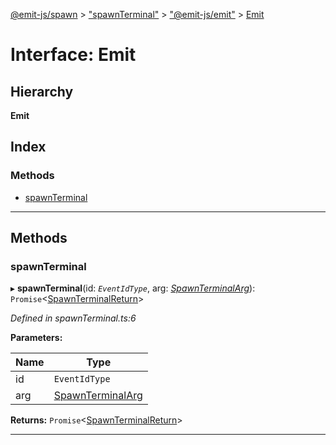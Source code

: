 [@emit-js/spawn](../README.md) > ["spawnTerminal"](../modules/_spawnterminal_.md) > ["@emit-js/emit"](../modules/_spawnterminal_.__emit_js_emit_.md) > [Emit](../interfaces/_spawnterminal_.__emit_js_emit_.emit.md)

# Interface: Emit

## Hierarchy

**Emit**

## Index

### Methods

* [spawnTerminal](_spawnterminal_.__emit_js_emit_.emit.md#spawnterminal)

---

## Methods

<a id="spawnterminal"></a>

###  spawnTerminal

▸ **spawnTerminal**(id: *`EventIdType`*, arg: *[SpawnTerminalArg](_spawnterminal_.spawnterminalarg.md)*): `Promise`<[SpawnTerminalReturn](_spawnterminal_.spawnterminalreturn.md)>

*Defined in spawnTerminal.ts:6*

**Parameters:**

| Name | Type |
| ------ | ------ |
| id | `EventIdType` |
| arg | [SpawnTerminalArg](_spawnterminal_.spawnterminalarg.md) |

**Returns:** `Promise`<[SpawnTerminalReturn](_spawnterminal_.spawnterminalreturn.md)>

___

